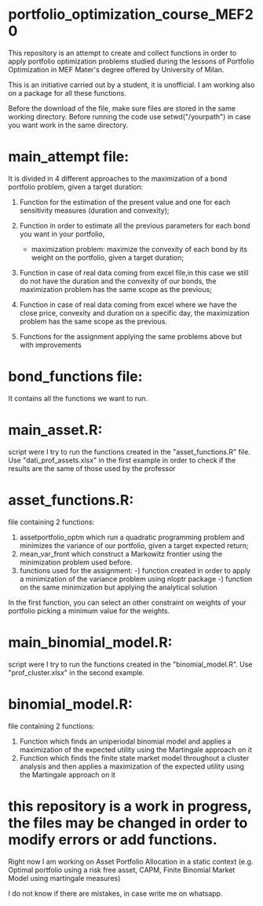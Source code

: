 # portfolio_optimization_course_MEF20
This repository is an attempt to create and collect functions in order to apply portfolio optimization problems studied during the lessons of Portfolio Optimization in MEF Mater's degree offered by University of Milan.

This is an initiative carried out by a student, it is unofficial. I am working also on a package for all these functions.

Before the  download of the file, make sure files are stored in the same working directory. 
Before running the code use setwd("/yourpath") in case you want work in the same directory.

# main_attempt file:
It is divided in 4 different approaches to the maximization of a bond portfolio problem, given a target duration:

1) Function for the estimation of the present value and one for each sensitivity measures (duration and convexity);

2) Function in order to estimate all the previous parameters for each bond you want in your portfolio,
  
   - maximization problem: maximize the convexity of each bond by its weight on the portfolio, given a target duration;

3) Function in case of real data coming from excel file,in this case we still do not have the duration and the convexity of our bonds, the maximization problem has the same scope as the previous;

4) Function in case of real data coming from excel where we have the close price, convexity and duration on a specific day, the maximization problem has the same scope as the previous.

5) Functions for the assignment applying the same problems above but with improvements

# bond_functions file:
It contains all the functions we want to run. 

# main_asset.R:
script were I try to run the functions created in the "asset_functions.R" file. Use "dati_prof_assets.xlsx" in the first example in order to check if the results are the same of those used by the professor

# asset_functions.R:
file containing 2 functions:

  1) assetportfolio_optm which run a quadratic programming problem and minimizes the variance of our portfolio, given a target expected return;
  2) mean_var_front which construct a Markowitz frontier using the minimization problem used before.
  3) functions used for the assignment:
         -) function created in order to apply a minimization of the variance problem using nloptr package 
         -) function on the same minimization but applying the analytical solution 
  
  In the first function, you can select an other constraint on weights of your portfolio picking a minimum value for the weights.
  
  
  # main_binomial_model.R:
  script were I try to run the functions created in the "binomial_model.R". Use "prof_cluster.xlsx" in the second example.
  
  # binomial_model.R:
  file containing 2 functions:
  1) Function which finds an uniperiodal binomial model and applies a maximization of the expected utility using the Martingale approach on it
  2) Function which finds the finite state market model throughout a cluster analysis and then applies a maximization of the expected utility using the         Martingale approach on it
  
  
# this repository is a work in progress, the files may be changed in order to modify errors or add functions.
Right now I am working on Asset Portfolio Allocation in a static context (e.g. Optimal portfolio using a risk free asset, CAPM, Finite Binomial Market Model using martingale measures)

I do not know if there are mistakes, in case write me on whatsapp.


  
